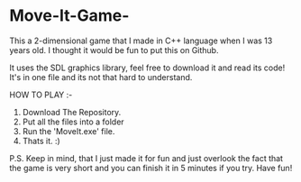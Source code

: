 # Move-It-Game-

This a 2-dimensional game that I made in C++ language when I was 13 years old.
I thought it would be fun to put this on Github.

It uses the SDL graphics library, feel free to download it and read its code! It's in one file and its not that hard to understand.

HOW TO PLAY :-

1. Download The Repository.
2. Put all the files into a folder
3. Run the 'MoveIt.exe' file.
4. Thats it. :)

P.S. Keep in mind, that I just made it for fun and just overlook the fact that the game is very short and
you can finish it in 5 minutes if you try. Have fun!
